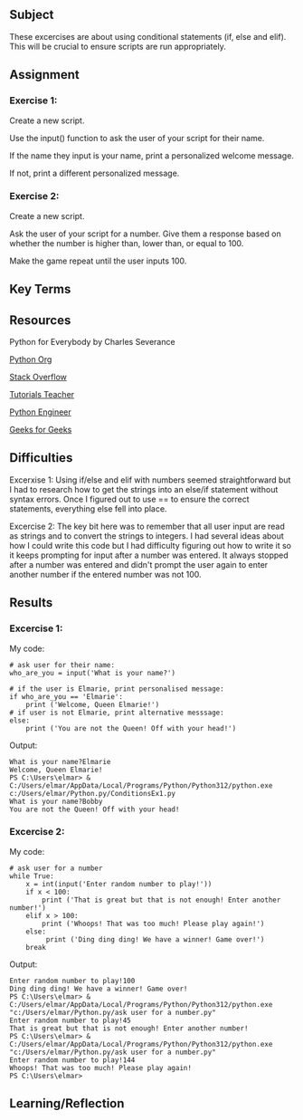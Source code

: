 ##  Subject

These excercises are about using conditional statements (if, else and elif).  This will be crucial to ensure scripts are run appropriately.

##  Assignment

### Exercise 1:

Create a new script.

Use the input() function to ask the user of your script for their name.

If the name they input is your name, print a personalized welcome message. 

If not, print a different personalized message.



###  Exercise 2:

Create a new script.

Ask the user of your script for a number. Give them a response based on whether the number is higher than, lower than, or equal to 100.

Make the game repeat until the user inputs 100.


##  Key Terms

##  Resources

Python for Everybody by Charles Severance

[Python Org](https://discuss.python.org/t/input-in-if-else-statements/41197)

[Stack Overflow](https://stackoverflow.com/questions/26695649/creating-if-else-statements-dependent-on-user-input)

[Tutorials Teacher](https://www.tutorialsteacher.com/articles/convert-input-to-number-in-python)

[Python Engineer](https://www.python-engineer.com/posts/ask-user-for-input/)

[Geeks for Geeks](https://www.geeksforgeeks.org/taking-multiple-inputs-from-user-in-python/)



##  Difficulties
Excerxise 1:  Using if/else and elif with numbers seemed straightforward but I had to research how to get the strings into an else/if statement without syntax errors.  Once I figured out to use == to ensure the correct statements, everything else fell into place.

Excercise 2:  The key bit here was to remember that all user input are read as strings and to convert the strings to integers. I had several ideas about how I could write this code but I had difficulty figuring out how to write it so it keeps prompting for input after a number was entered. It always stopped after a number was entered and didn't prompt the user again to enter another number if the entered number was not 100.

##  Results

### Excercise 1:

My code:
```
# ask user for their name:
who_are_you = input('What is your name?')

# if the user is Elmarie, print personalised message:
if who_are_you == 'Elmarie':
    print ('Welcome, Queen Elmarie!')
# if user is not Elmarie, print alternative messsage:
else: 
    print ('You are not the Queen! Off with your head!')
```

Output:

```
What is your name?Elmarie
Welcome, Queen Elmarie!
PS C:\Users\elmar> & C:/Users/elmar/AppData/Local/Programs/Python/Python312/python.exe c:/Users/elmar/Python.py/ConditionsEx1.py
What is your name?Bobby
You are not the Queen! Off with your head!
```

### Excercise 2:

My code:
```
# ask user for a number
while True:
    x = int(input('Enter random number to play!'))
    if x < 100:
        print ('That is great but that is not enough! Enter another number!')
    elif x > 100:
        print ('Whoops! That was too much! Please play again!')
    else:
         print ('Ding ding ding! We have a winner! Game over!')
    break
```

Output:

```
Enter random number to play!100
Ding ding ding! We have a winner! Game over!
PS C:\Users\elmar> & C:/Users/elmar/AppData/Local/Programs/Python/Python312/python.exe "c:/Users/elmar/Python.py/ask user for a number.py"
Enter random number to play!45
That is great but that is not enough! Enter another number!
PS C:\Users\elmar> & C:/Users/elmar/AppData/Local/Programs/Python/Python312/python.exe "c:/Users/elmar/Python.py/ask user for a number.py"
Enter random number to play!144
Whoops! That was too much! Please play again!
PS C:\Users\elmar>
```



##  Learning/Reflection
